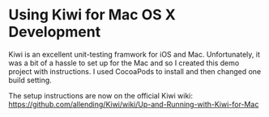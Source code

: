 Using Kiwi for Mac OS X Development
=============

Kiwi is an excellent unit-testing framwork for iOS and Mac. Unfortunately, it was a bit of a hassle to set up for the Mac and so I created this demo project with instructions. I used CocoaPods to install and then changed one build setting.

The setup instructions are now on the official Kiwi wiki: https://github.com/allending/Kiwi/wiki/Up-and-Running-with-Kiwi-for-Mac
